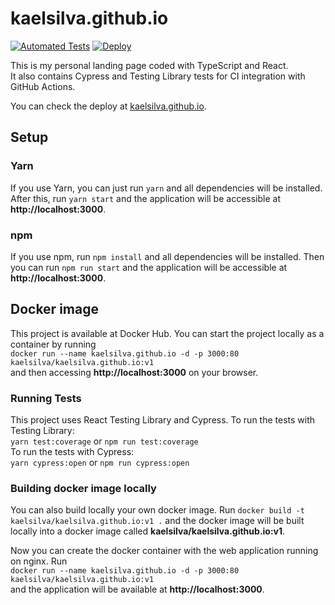 # kaelsilva.github.io

[![Automated Tests](https://github.com/kaelsilva/kaelsilva.github.io/actions/workflows/main.yml/badge.svg?branch=version-2)](https://github.com/kaelsilva/kaelsilva.github.io/actions/workflows/main.yml)
[![Deploy](https://github.com/kaelsilva/kaelsilva.github.io/actions/workflows/deploy.yml/badge.svg?branch=master)](https://github.com/kaelsilva/kaelsilva.github.io/actions/workflows/deploy.yml)

This is my personal landing page coded with TypeScript and React.  
It also contains Cypress and Testing Library tests for CI integration with GitHub Actions.

You can check the deploy at [kaelsilva.github.io](https://kaelsilva.github.io).

## Setup

### Yarn

If you use Yarn, you can just run `yarn` and all dependencies will be installed. After this, run `yarn start` and the application will be accessible at **http://localhost:3000**.

### npm

If you use npm, run `npm install` and all dependencies will be installed. Then you can run `npm run start` and the application will be accessible at **http://localhost:3000**.

## Docker image

This project is available at Docker Hub. You can start the project locally as a container by running  
`docker run --name kaelsilva.github.io -d -p 3000:80 kaelsilva/kaelsilva.github.io:v1`  
and then accessing **http://localhost:3000** on your browser.

### Running Tests

This project uses React Testing Library and Cypress. To run the tests with Testing Library:  
`yarn test:coverage` or `npm run test:coverage`  
To run the tests with Cypress:  
`yarn cypress:open` or `npm run cypress:open`

### Building docker image locally

You can also build locally your own docker image. Run `docker build -t kaelsilva/kaelsilva.github.io:v1 .` and the docker image will be built locally into a docker image called **kaelsilva/kaelsilva.github.io:v1**.

Now you can create the docker container with the web application running on nginx. Run  
`docker run --name kaelsilva.github.io -d -p 3000:80 kaelsilva/kaelsilva.github.io:v1`  
and the application will be available at **http://localhost:3000**.
